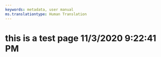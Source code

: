 ```yaml
---
keywords: metadata, user manual
ms.translationtype: Human Translation
---
```

# this is a test page 11/3/2020 9:22:41 PM